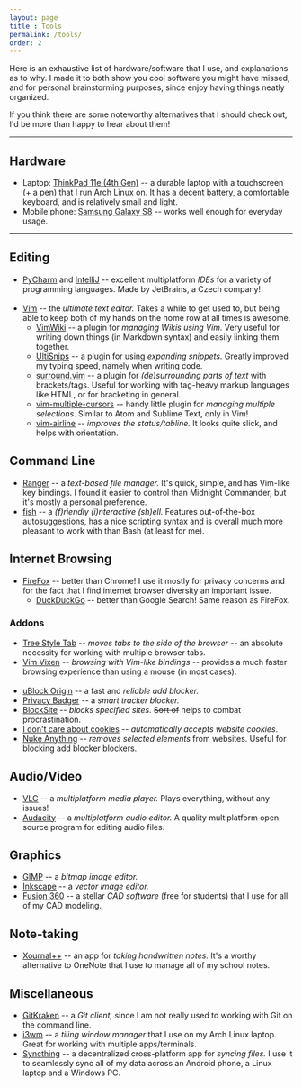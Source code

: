 ```yaml
---
layout: page
title : Tools
permalink: /tools/
order: 2
---
```


Here is an exhaustive list of hardware/software that I use, and explanations as to why.
I made it to both show you cool software you might have missed, and for personal brainstorming purposes, since enjoy having things neatly organized.

If you think there are some noteworthy alternatives that I should check out, I'd be more than happy to hear about them!

---

## Hardware
- Laptop: [ThinkPad 11e (4th Gen)](https://www.lenovo.com/us/en/laptops/thinkpad/11e-and-chromebooks/c/thinkpad11e) -- a durable laptop with a touchscreen (+ a pen) that I run Arch Linux on. It has a decent battery, a comfortable keyboard, and is relatively small and light.
- Mobile phone: [Samsung Galaxy S8](https://www.samsung.com/us/explore/galaxy-s8/) -- works well enough for everyday usage.

---

## Editing
- [PyCharm](https://www.jetbrains.com/pycharm/) and [IntelliJ](https://www.jetbrains.com/idea/) -- excellent multiplatform _IDEs_ for a variety of programming languages. Made by JetBrains, a Czech company!<br/><br/>
- [Vim](https://www.vim.org/) -- the _ultimate text editor._ Takes a while to get used to, but being able to keep both of my hands on the home row at all times is awesome.
  - [VimWiki](https://github.com/vimwiki/vimwiki) -- a plugin for _managing Wikis using Vim._ Very useful for writing down things (in Markdown syntax) and easily linking them together.
  - [UltiSnips](https://github.com/sirver/UltiSnips) -- a plugin for using _expanding snippets._ Greatly improved my typing speed, namely when writing code.
  - [surround.vim](https://github.com/tpope/vim-surround) -- a plugin for _(de)surrounding parts of text_ with brackets/tags. Useful for working with tag-heavy markup languages like HTML, or for bracketing in general.
  - [vim-multiple-cursors](https://github.com/terryma/vim-multiple-cursors) -- handy little plugin for _managing multiple selections_. Similar to Atom and Sublime Text, only in Vim!
  - [vim-airline](https://github.com/vim-airline/vim-airline) -- _improves the status/tabline._ It looks quite slick, and helps with orientation.

## Command Line
- [Ranger](https://wiki.archlinux.org/index.php/Ranger) -- a _text-based file manager._ It's quick, simple, and has Vim-like key bindings. I found it easier to control than Midnight Commander, but it's mostly a personal preference.
- [fish](https://fishshell.com/) -- a _(f)riendly (i)nteractive (sh)ell._ Features out-of-the-box autosuggestions, has a nice scripting syntax and is overall much more pleasant to work with than Bash (at least for me).

## Internet Browsing
- [FireFox](https://www.mozilla.org/en-US/firefox/) -- better than Chrome! I use it mostly for privacy concerns and for the fact that I find internet browser diversity an important issue.
  - [DuckDuckGo](https://duckduckgo.com/) -- better than Google Search! Same reason as FireFox.

### Addons
- [Tree Style Tab](https://addons.mozilla.org/en-US/firefox/addon/tree-style-tab/) -- _moves tabs to the side of the browser_ -- an absolute necessity for working with multiple browser tabs.
- [Vim Vixen](https://addons.mozilla.org/en-US/firefox/addon/vim-vixen/) -- _browsing with Vim-like bindings_ -- provides a much faster browsing experience than using a mouse (in most cases).<br/><br/>
- [uBlock Origin](https://addons.mozilla.org/en-US/firefox/addon/ublock-origin/) -- a fast and _reliable add blocker._
- [Privacy Badger](https://addons.mozilla.org/en-US/firefox/addon/privacy-badger17/) -- a _smart tracker blocker._
- [BlockSite](https://addons.mozilla.org/en-US/firefox/addon/blocksite/) -- _blocks specified sites_. ~~Sort of~~ helps to combat procrastination.
- [I don't care about cookies](https://addons.mozilla.org/en-US/firefox/addon/i-dont-care-about-cookies/) -- _automatically accepts website cookies_.
- [Nuke Anything](https://addons.mozilla.org/en-US/firefox/addon/nuke-anything-enhanced/) -- _removes selected elements_ from websites. Useful for blocking add blocker blockers.

## Audio/Video
- [VLC](https://www.videolan.org/vlc/) -- a _multiplatform media player._ Plays everything, without any issues!
- [Audacity](https://www.audacityteam.org/) -- a _multiplatform audio editor._ A quality multiplatform open source program for editing audio files.

## Graphics
- [GIMP](https://www.gimp.org/) -- a _bitmap image editor._
- [Inkscape](https://inkscape.org/) -- a _vector image editor._
- [Fusion 360](https://www.autodesk.com/products/fusion-360) -- a stellar _CAD software_ (free for students) that I use for all of my CAD modeling.

## Note-taking
- [Xournal++](https://github.com/xournalpp/xournalpp) -- an app for _taking handwritten notes._ It's a worthy alternative to OneNote that I use to manage all of my school notes.

## Miscellaneous
- [GitKraken](https://www.gitkraken.com/) -- a _Git client,_ since I am not really used to working with Git on the command line.
- [i3wm](https://i3wm.org/) -- a _tiling window manager_ that I use on my Arch Linux laptop. Great for working with multiple apps/terminals.
- [Syncthing](https://syncthing.net/) -- a decentralized cross-platform app for _syncing files._ I use it to seamlessly sync all of my data across an Android phone, a Linux laptop and a Windows PC.
